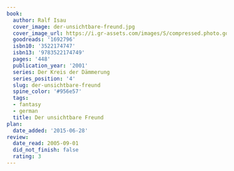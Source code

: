 ```yaml
---
book:
  author: Ralf Isau
  cover_image: der-unsichtbare-freund.jpg
  cover_image_url: https://i.gr-assets.com/images/S/compressed.photo.goodreads.com/books/1186999387l/1692796.jpg
  goodreads: '1692796'
  isbn10: '3522174747'
  isbn13: '9783522174749'
  pages: '448'
  publication_year: '2001'
  series: Der Kreis der Dämmerung
  series_position: '4'
  slug: der-unsichtbare-freund
  spine_color: '#956e57'
  tags:
  - fantasy
  - german
  title: Der unsichtbare Freund
plan:
  date_added: '2015-06-28'
review:
  date_read: 2005-09-01
  did_not_finish: false
  rating: 3
---
```

